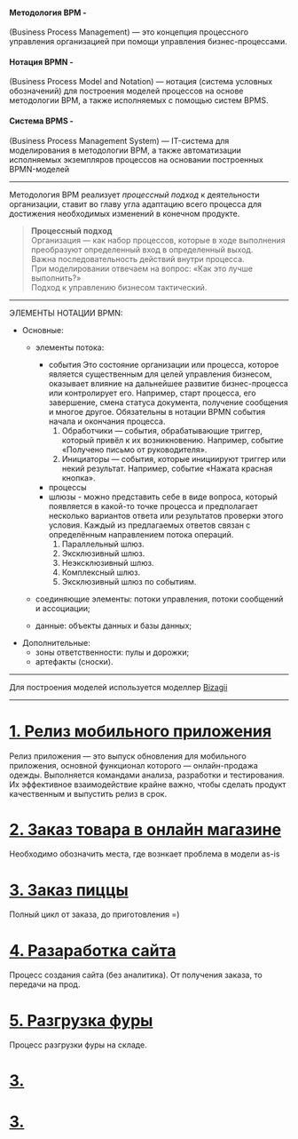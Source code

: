 #### Методология BPM -    
(Business Process Management) — это концепция процессного управления организацией при помощи управления бизнес-процессами.        
#### Нотация BPMN -          
(Business Process Model and Notation) — нотация (система условных обозначений) для построения моделей процессов на основе методологии BPM, а также исполняемых с помощью систем BPMS.
#### Система BPMS -      
(Business Process Management System) — IT-система для моделирования в    методологии BPM, а также автоматизации исполняемых экземпляров процессов на основании построенных BPMN-моделей
______________
Методология BPM реализует *процессный подход* к деятельности организации, ставит во главу угла адаптацию всего процесса для достижения необходимых изменений в конечном продукте.    
    
> **Процессный подход**                
> Организация — как набор процессов, которые в ходе выполнения преобразуют определенный вход в определенный выход.               
> Важна последовательность действий внутри  процесса.                       
> При моделировании отвечаем на вопрос: «Как это лучше выполнить?»                 
> Подход к управлению бизнесом тактический.                
__________________
ЭЛЕМЕНТЫ НОТАЦИИ BPMN:       
- Основные:                                        
    - элементы потока: 
        - события Это состояние организации или процесса, которое является существенным для целей управления бизнесом, оказывает влияние на дальнейшее развитие бизнес-процесса или контролирует его. Например, старт процесса, его завершение, смена статуса документа, получение сообщения и многое другое. Обязательны в нотации BPMN события начала и окончания процесса.
            1) Обработчики — события, обрабатывающие триггер, который привёл к их возникновению. Например, событие «Получено письмо от руководителя».
            2) Инициаторы — события, которые инициируют триггер или некий результат. Например, событие «Нажата красная кнопка».
        - процессы 
        - шлюзы - можно представить себе в виде вопроса, который появляется в какой-то точке процесса и предполагает несколько вариантов ответа или результатов проверки этого условия. Каждый из предлагаемых ответов связан с определённым направлением потока операций. 
            1) Параллельный шлюз. 
            2) Эксклюзивный шлюз.
            3) Неэксклюзивный шлюз.
            4) Комплексный шлюз.
            5) Эксклюзивный шлюз по событиям.
                            
    - соединяющие элементы: потоки управления, потоки сообщений и ассоциации;                    
    - данные: объекты данных и базы данных;                  
- Дополнительные:                         
    - зоны ответственности: пулы и дорожки;                    
    - артефакты (сноски).                     
______________________
Для построения моделей используется моделлер [Bizagii](https://www.bizagi.com/en/platform/modeler)
____________________
# [1. Релиз мобильного приложения](https://github.com/kornilovaap/Business_process_modeling/blob/main/BPMN/BPMN_%D0%9F%D0%BE%D0%B4%D0%B3%D0%BE%D1%82%D0%BE%D0%B2%D0%BA%D0%B0_%D1%80%D0%B5%D0%BB%D0%B8%D0%B7%D0%B0_%D0%BF%D1%80%D0%B8%D0%BB%D0%BE%D0%B6%D0%B5%D0%BD%D0%B8%D1%8F.png)             
Релиз приложения — это выпуск обновления для мобильного приложения, основной функционал которого — онлайн-продажа одежды. Выполняется командами анализа, разработки и тестирования. Их эффективное взаимодействие крайне важно, чтобы сделать продукт качественным и выпустить релиз в срок.            
          
# [2. Заказ товара в онлайн магазине ](https://github.com/kornilovaap/Business_process_modeling/blob/main/BPMN/%D0%97%D0%B0%D0%BA%D0%B0%D0%B7%20%D0%BE%D0%BD%D0%BB%D0%B0%D0%B9%D0%BD.png)      
Необходимо обозначить места, где вознкает проблема в модели as-is                   
                       
# [3. Заказ пиццы](https://github.com/kornilovaap/Business_process_modeling/blob/main/BPMN/BPMN_%D0%97%D0%B0%D0%BA%D0%B0%D0%B7_%D0%BF%D0%B8%D1%86%D1%86%D1%8B.png)               
Полный цикл от заказа, до приготовления =)    
                    
# [4. Разаработка сайта](https://github.com/kornilovaap/Business_process_modeling/blob/main/BPMN/BPMN_%D0%97%D0%B0%D0%BA%D0%B0%D0%B7_%D0%BD%D0%B0_%D1%80%D0%B0%D0%B7%D1%80%D0%B0%D0%B1%D0%BE%D1%82%D0%BA%D1%83.png)   
Процесс создания сайта (без аналитика). От получения заказа, то передачи на прод.  
                    
# [5. Разгрузка фуры](https://github.com/kornilovaap/Business_process_modeling/blob/main/BPMN/BPMN_%D0%A1%D0%BA%D0%BB%D0%B0%D0%B4_%D1%84%D1%83%D1%80%D0%B0.png)
Процесс разгрузки фуры на складе.
                    
# [3. ]()                 
                    
# [3. ]()                 
                    

